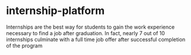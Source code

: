 # internship-platform
Internships are the best way for students to gain the work experience necessary to find a job after graduation. In fact, nearly 7 out of 10 internships culminate with a full time job offer after successful completion of the program
